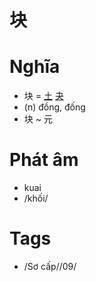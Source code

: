 # 块

# Nghĩa
* 块 = [土](土.md) [夬](夬.md)
* (n) đồng, đống
* 块 ~ 元

# Phát âm
* kuai
*  /khối/

# Tags
* /Sơ cấp//09/

